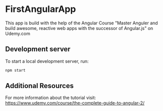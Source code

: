 # FirstAngularApp

This app is build with the help of the Angular Course "Master Anguler and build awesome, reactive web apps with the successor of Angular.js" on Udemy.com

## Development server

To start a local development server, run:

```bash
npm start
```

## Additional Resources

For more information about the tutorial visit: https://www.udemy.com/course/the-complete-guide-to-angular-2/
